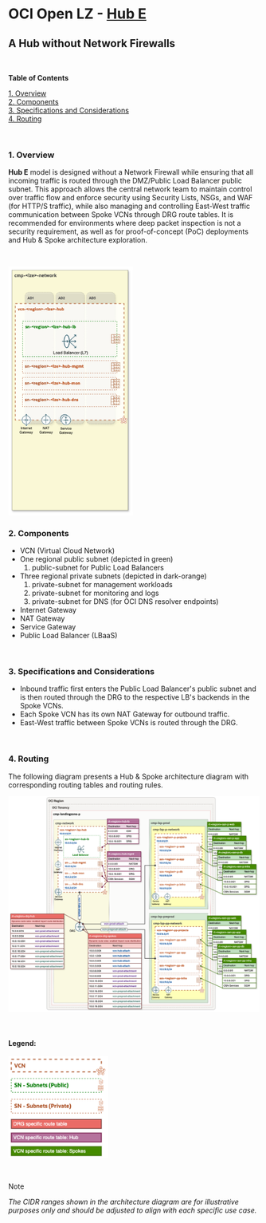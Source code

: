# OCI Open LZ - [Hub E](#)
## A Hub without Network Firewalls

&nbsp; 

**Table of Contents**

[1. Overview](#1-overview)</br>
[2. Components](#2-components)</br>
[3. Specifications and Considerations](#3-specifications-and-considerations)</br>
[4. Routing](#4-routing)</br>

&nbsp;

### 1. Overview
**Hub E** model is designed without a Network Firewall while ensuring that all incoming traffic is routed through the DMZ/Public Load Balancer public subnet. This approach allows the central network team to maintain control over traffic flow and enforce security using Security Lists, NSGs, and WAF (for HTTP/S traffic), while also managing and controlling East-West traffic communication between Spoke VCNs through DRG route tables.
It is recommended for environments where deep packet inspection is not a security requirement, as well as for proof-of-concept (PoC) deployments and Hub & Spoke architecture exploration.

&nbsp; 

<img src="images/hub_e_design.png" width="250" height="value">

### 2. Components
- VCN (Virtual Cloud Network)
- One regional public subnet (depicted in green)
    1. public-subnet for Public Load Balancers
- Three regional private subnets (depicted in dark-orange)
    1. private-subnet for management workloads
    2. private-subnet for monitoring and logs
    3. private-subnet for DNS (for OCI DNS resolver endpoints)
- Internet Gateway
- NAT Gateway
- Service Gateway
- Public Load Balancer (LBaaS)

&nbsp;

### 3. Specifications and Considerations
- Inbound traffic first enters the Public Load Balancer's public subnet and is then routed through the DRG to the respective LB's backends in the Spoke VCNs.
- Each Spoke VCN has its own NAT Gateway for outbound traffic.
- East-West traffic between Spoke VCNs is routed through the DRG.

&nbsp;

### 4. Routing

The following diagram presents a Hub & Spoke architecture diagram with corresponding routing tables and routing rules.

<img src="images/hub_e_routing.png" width="900" height="value">

&nbsp;

#### Legend:

<img src="images/oci_hub_models_legend.png" width="200" height="value">

&nbsp;

> [!NOTE]
> *The CIDR ranges shown in the architecture diagram are for illustrative purposes only and should be adjusted to align with each specific use case.*

&nbsp;
